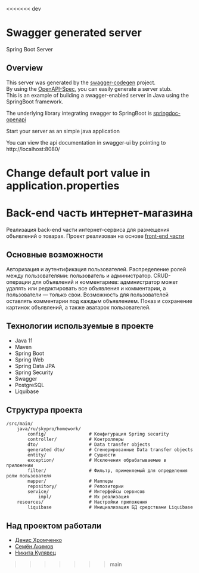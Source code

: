 <<<<<<< dev
# Swagger generated server

Spring Boot Server 


## Overview  
This server was generated by the [swagger-codegen](https://github.com/swagger-api/swagger-codegen) project.  
By using the [OpenAPI-Spec](https://github.com/swagger-api/swagger-core), you can easily generate a server stub.  
This is an example of building a swagger-enabled server in Java using the SpringBoot framework.

The underlying library integrating swagger to SpringBoot is [springdoc-openapi](https://github.com/springdoc/springdoc-openapi)

Start your server as an simple java application  

You can view the api documentation in swagger-ui by pointing to  
http://localhost:8080/  

Change default port value in application.properties
=======
# Back-end часть интернет-магазина
Реализация back-end части интернет-сервиса для размещения объявлений о товарах. Проект реализован на основе [front-end части](https://github.com/dmitry-bizin/front-react-avito)

## Основные возможности
Авторизация и аутентификация пользователей.
Распределение ролей между пользователями: пользователь и администратор.
CRUD-операции для объявлений и комментариев: администратор может удалять или редактировать все объявления и комментарии, а пользователи — только свои.
Возможность для пользователей оставлять комментарии под каждым объявлением.
Показ и сохранение картинок объявлений, а также аватарок пользователей.

## Технологии используемые в проекте
- Java 11
- Maven
- Spring Boot
- Spring Web
- Spring Data JPA
- Spring Security
- Swagger
- PostgreSQL
- Liquibase
## Структура проекта
```
/src/main/
    java/ru/skypro/homework/
        config/                # Конфигурация Spring security
        controller/            # Контроллеры
        dto/                   # Data transfer objects
        generated dto/         # Сгенерированные Data transfer objects
        entity/                # Сущности
        exception/             # Исключения обрабатываемые в приложении
        filter/                # Фильтр, применяемый для определения роли пользователя
        mapper/                # Мапперы
        repository/            # Репозитории
        service/               # Интерфейсы сервисов
            impl/              # Их реализация
    resources/                 # Настройки приложения
        liquibase              # Инициализация БД средствами Liquibase
```
## Над проектом работали
- [Денис Хромченко](https://github.com/DenisKhrV)
- [Семён Акимов](https://github.com/BodryjHryap)
- [Никита Кулявец](https://github.com/NikitaKuliav)
>>>>>>> main

